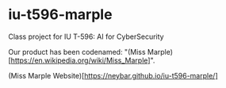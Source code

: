 # iu-t596-marple
Class project for IU T-596: AI for CyberSecurity

Our product has been codenamed: "(Miss Marple)[https://en.wikipedia.org/wiki/Miss_Marple]".

(Miss Marple Website)[https://neybar.github.io/iu-t596-marple/]
